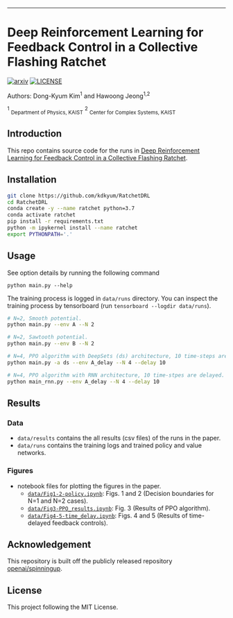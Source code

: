 
---
# Deep Reinforcement Learning for Feedback Control in a Collective Flashing Ratchet

[![arxiv](http://img.shields.io/badge/arXiv-2011.10357-B31B1B.svg)](https://arxiv.org/abs/2011.10357)
[![LICENSE](https://img.shields.io/github/license/kdkyum/RatchetDRL.svg)](https://github.com/kdkyum/RatchetDRL/blob/main/LICENSE)

Authors: Dong-Kyum Kim<sup>1</sup> and Hawoong Jeong<sup>1,2</sup><br>

<sup>1</sup> <sub>Department of Physics, KAIST</sub>
<sup>2</sup> <sub>Center for Complex Systems, KAIST</sub>

## Introduction

This repo contains source code for the runs in [Deep Reinforcement Learning for Feedback Control in a Collective Flashing Ratchet](https://arxiv.org/abs/2011.10357).

## Installation
```bash
git clone https://github.com/kdkyum/RatchetDRL
cd RatchetDRL
conda create -y --name ratchet python=3.7
conda activate ratchet
pip install -r requirements.txt
python -m ipykernel install --name ratchet
export PYTHONPATH='.'
```

## Usage

See option details by running the following command
```
python main.py --help
```

The training process is logged in `data/runs` directory. You can inspect the training process by tensorboard (run `tensorboard --logdir data/runs`).

```bash
# N=2, Smooth potential.
python main.py --env A --N 2

# N=2, Sawtooth potential.
python main.py --env B --N 2 

# N=4, PPO algorithm with DeepSets (ds) architecture, 10 time-steps are delayed. 
python main.py -a ds --env A_delay --N 4 --delay 10 

# N=4, PPO algorithm with RNN architecture, 10 time-stpes are delayed.
python main_rnn.py --env A_delay --N 4 --delay 10 
```

## Results
### Data
* `data/results` contains the all results (csv files) of the runs in the paper.
* `data/runs` contains the training logs and trained policy and value networks.

### Figures
* notebook files for plotting the figures in the paper.
  * [`data/Fig1-2-policy.ipynb`](data/Fig1-2-policy.ipynb): Figs. 1 and 2 (Decision boundaries for N=1 and N=2 cases).
  * [`data/Fig3-PPO_results.ipynb`](data/Fig3-PPO_results.ipynb): Fig. 3 (Results of PPO algorithm).
  * [`data/Fig4-5-time_delay.ipynb`](data/Fig4-5-time_delay.ipynb): Figs. 4 and 5 (Results of time-delayed feedback controls).
## Acknowledgement

This repository is built off the publicly released repository [openai/spinningup](https://github.com/openai/spinningup).

## License

This project following the MIT License.